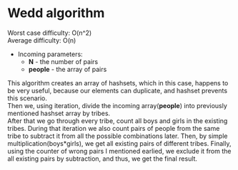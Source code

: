 # Wedd algorithm
Worst case difficulty: O(n^2) </br>
	Average difficulty: O(n) </br>
* Incoming parameters: </br>
	* **N** - the number of pairs </br>
	* **people** - the array of pairs </br>

This algorithm creates an array of hashsets, which in this case, happens to be very useful, because our elements can duplicate, and hashset prevents this scenario. </br>
Then we, using iteration, divide the incoming array(**people**) into previously mentioned hashset array by tribes. </br>
After that we go through every tribe, count all boys and girls in the existing tribes. During that iteration we also count pairs of people from the same tribe to subtract it from all the possible combinations later. Then, by simple multiplication(boys*girls), we get all existing pairs of different tribes. Finally, using the counter of wrong pairs I mentioned earlied, we exclude it from the all existing pairs by subtraction, and thus, we get the final result.
